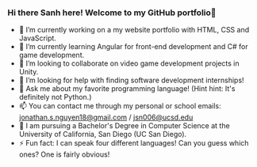 ### Hi there Sanh here! Welcome to my GitHub portfolio👋

- 🔭 I’m currently working on a my website portfolio with HTML, CSS and JavaScript.
- 🌱 I’m currently learning Angular for front-end development and C# for game development.
- 👯 I’m looking to collaborate on video game development projects in Unity.
- 🤔 I’m looking for help with finding software development internships!
- 💬 Ask me about my favorite programming language! (Hint hint: It's definitely not Python.)
- 📫 You can contact me through my personal or school emails: jonathan.s.nguyen18@gmail.com / jsn006@ucsd.edu
- 🏫 I am pursuing a Bachelor's Degree in Computer Science at the University of California, San Diego (UC San Diego).
- ⚡ Fun fact: I can speak four different languages! Can you guess which ones? One is fairly obvious!
